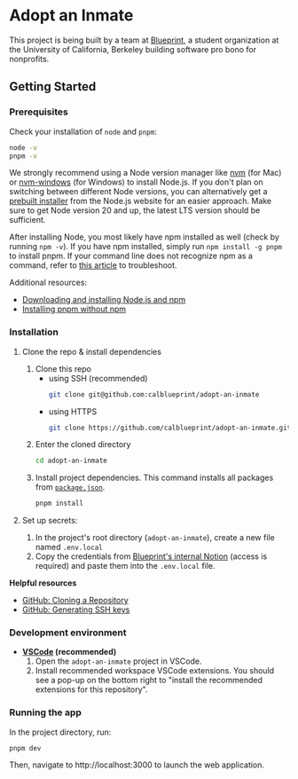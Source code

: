 # Adopt an Inmate

[//]: # "Delete this section when done!"

This project is being built by a team at [Blueprint](https://calblueprint.org), a student organization at the University of California, Berkeley building software pro bono for nonprofits.

## Getting Started

### Prerequisites

Check your installation of `node` and `pnpm`:

```bash
node -v
pnpm -v
```

We strongly recommend using a Node version manager like [nvm](https://github.com/nvm-sh/nvm) (for Mac) or [nvm-windows](https://github.com/coreybutler/nvm-windows) (for Windows) to install Node.js. If you don't plan on switching between different Node versions, you can alternatively get a [prebuilt installer](https://nodejs.org/en/download/prebuilt-installer) from the Node.js website for an easier approach. Make sure to get Node version 20 and up, the latest LTS version should be sufficient.

After installing Node, you most likely have npm installed as well (check by running `npm -v`). If you have npm installed, simply run `npm install -g pnpm` to install pnpm. If your command line does not recognize npm as a command, refer to [this article](https://www.geeksforgeeks.org/how-to-resolve-npm-command-not-found-error-in-node-js/) to troubleshoot.

Additional resources:
- [Downloading and installing Node.js and npm](https://docs.npmjs.com/downloading-and-installing-node-js-and-npm)
- [Installing pnpm without npm](https://pnpm.io/installation)

### Installation

1. Clone the repo & install dependencies

   1. Clone this repo
      - using SSH (recommended)
        ```bash
        git clone git@github.com:calblueprint/adopt-an-inmate
        ```
      - using HTTPS
        ```bash
        git clone https://github.com/calblueprint/adopt-an-inmate.git
        ```
   2. Enter the cloned directory
      ```bash
      cd adopt-an-inmate
      ```
   3. Install project dependencies. This command installs all packages from [`package.json`](package.json).
      ```bash
      pnpm install
      ```

2. Set up secrets:
   1. In the project's root directory (`adopt-an-inmate`), create a new file named `.env.local`
   2. Copy the credentials from [Blueprint's internal Notion](https://www.notion.so/calblueprint/Environment-Setup-6fb1e251cdca4393b9dd47a3436abc11?pvs=4#9c2ff603f7a44348835c97e96d521d2d) (access is required) and paste them into the `.env.local` file.

**Helpful resources**

- [GitHub: Cloning a Repository](https://docs.github.com/en/repositories/creating-and-managing-repositories/cloning-a-repository#cloning-a-repository)
- [GitHub: Generating SSH keys](https://docs.github.com/en/authentication/connecting-to-github-with-ssh/generating-a-new-ssh-key-and-adding-it-to-the-ssh-agent)

### Development environment

- **[VSCode](https://code.visualstudio.com/) (recommended)**
  1. Open the `adopt-an-inmate` project in VSCode.
  2. Install recommended workspace VSCode extensions. You should see a pop-up on the bottom right to "install the recommended extensions for this repository".

### Running the app

In the project directory, run:

```shell
pnpm dev
```

Then, navigate to http://localhost:3000 to launch the web application.
